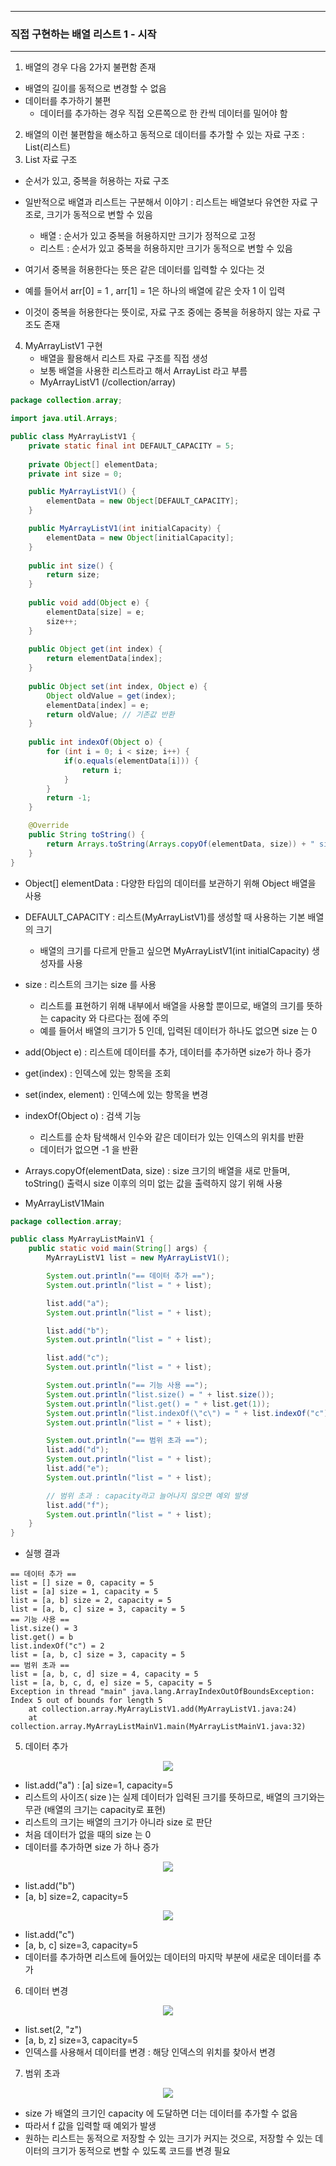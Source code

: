 -----
### 직접 구현하는 배열 리스트 1 - 시작
-----
1. 배열의 경우 다음 2가지 불편함 존재
  - 배열의 길이를 동적으로 변경할 수 없음
  - 데이터를 추가하기 불편
    + 데이터를 추가하는 경우 직접 오른쪽으로 한 칸씩 데이터를 밀어야 함

2. 배열의 이런 불편함을 해소하고 동적으로 데이터를 추가할 수 있는 자료 구조 : List(리스트)
3. List 자료 구조
  - 순서가 있고, 중복을 허용하는 자료 구조
  - 일반적으로 배열과 리스트는 구분해서 이야기 : 리스트는 배열보다 유연한 자료 구조로, 크기가 동적으로 변할 수 있음
    + 배열 : 순서가 있고 중복을 허용하지만 크기가 정적으로 고정
    + 리스트 : 순서가 있고 중복을 허용하지만 크기가 동적으로 변할 수 있음
  
  - 여기서 중복을 허용한다는 뜻은 같은 데이터를 입력할 수 있다는 것
  - 예를 들어서 arr[0] = 1 , arr[1] = 1은 하나의 배열에 같은 숫자 1 이 입력
  - 이것이 중복을 허용한다는 뜻이로, 자료 구조 중에는 중복을 허용하지 않는 자료 구조도 존재

4. MyArrayListV1 구현
   - 배열을 활용해서 리스트 자료 구조를 직접 생성
   - 보통 배열을 사용한 리스트라고 해서 ArrayList 라고 부름
   - MyArrayListV1 (/collection/array)
```java
package collection.array;

import java.util.Arrays;

public class MyArrayListV1 {
    private static final int DEFAULT_CAPACITY = 5;
    
    private Object[] elementData;
    private int size = 0;

    public MyArrayListV1() {
        elementData = new Object[DEFAULT_CAPACITY];
    }

    public MyArrayListV1(int initialCapacity) {
        elementData = new Object[initialCapacity];
    }
    
    public int size() {
        return size;
    }
    
    public void add(Object e) {
        elementData[size] = e;
        size++;
    }
    
    public Object get(int index) {
        return elementData[index];
    }
    
    public Object set(int index, Object e) {
        Object oldValue = get(index);
        elementData[index] = e;
        return oldValue; // 기존값 반환
    }
    
    public int indexOf(Object o) {
        for (int i = 0; i < size; i++) {
            if(o.equals(elementData[i])) {
                return i;
            }
        }
        return -1;
    }

    @Override
    public String toString() {
        return Arrays.toString(Arrays.copyOf(elementData, size)) + " size = " + size + ", capacity = "+ elementData.length;
    }
}
```
  - Object[] elementData : 다양한 타입의 데이터를 보관하기 위해 Object 배열을 사용
  - DEFAULT_CAPACITY : 리스트(MyArrayListV1)를 생성할 때 사용하는 기본 배열의 크기
    + 배열의 크기를 다르게 만들고 싶으면 MyArrayListV1(int initialCapacity) 생성자를 사용
  - size : 리스트의 크기는 size 를 사용
    + 리스트를 표현하기 위해 내부에서 배열을 사용할 뿐이므로, 배열의 크기를 뜻하는 capacity 와 다르다는 점에 주의
    + 예를 들어서 배열의 크기가 5 인데, 입력된 데이터가 하나도 없으면 size 는 0
  - add(Object e) : 리스트에 데이터를 추가, 데이터를 추가하면 size가 하나 증가
  - get(index) : 인덱스에 있는 항목을 조회
  - set(index, element) : 인덱스에 있는 항목을 변경
  - indexOf(Object o) : 검색 기능
    + 리스트를 순차 탐색해서 인수와 같은 데이터가 있는 인덱스의 위치를 반환
    + 데이터가 없으면 -1 을 반환
  - Arrays.copyOf(elementData, size) : size 크기의 배열을 새로 만들며, toString() 출력시 size 이후의 의미 없는 값을 출력하지 않기 위해 사용

   - MyArrayListV1Main
```java
package collection.array;

public class MyArrayListMainV1 {
    public static void main(String[] args) {
        MyArrayListV1 list = new MyArrayListV1();

        System.out.println("== 데이터 추가 ==");
        System.out.println("list = " + list);

        list.add("a");
        System.out.println("list = " + list);

        list.add("b");
        System.out.println("list = " + list);

        list.add("c");
        System.out.println("list = " + list);

        System.out.println("== 기능 사용 ==");
        System.out.println("list.size() = " + list.size());
        System.out.println("list.get() = " + list.get(1));
        System.out.println("list.indexOf(\"c\") = " + list.indexOf("c"));
        System.out.println("list = " + list);

        System.out.println("== 범위 초과 ==");
        list.add("d");
        System.out.println("list = " + list);
        list.add("e");
        System.out.println("list = " + list);

        // 범위 초과 : capacity라고 늘어나지 않으면 예외 발생
        list.add("f");
        System.out.println("list = " + list);
    }
}
```

  - 실행 결과
```
== 데이터 추가 ==
list = [] size = 0, capacity = 5
list = [a] size = 1, capacity = 5
list = [a, b] size = 2, capacity = 5
list = [a, b, c] size = 3, capacity = 5
== 기능 사용 ==
list.size() = 3
list.get() = b
list.indexOf("c") = 2
list = [a, b, c] size = 3, capacity = 5
== 범위 초과 ==
list = [a, b, c, d] size = 4, capacity = 5
list = [a, b, c, d, e] size = 5, capacity = 5
Exception in thread "main" java.lang.ArrayIndexOutOfBoundsException: Index 5 out of bounds for length 5
	at collection.array.MyArrayListV1.add(MyArrayListV1.java:24)
	at collection.array.MyArrayListMainV1.main(MyArrayListMainV1.java:32)
```

5. 데이터 추가
<div align="center">
<img src="https://github.com/user-attachments/assets/5f10ad31-4029-4138-a0fd-13d256920a57">
</div>

  - list.add("a") : [a] size=1, capacity=5
  - 리스트의 사이즈( size )는 실제 데이터가 입력된 크기를 뜻하므로, 배열의 크기와는 무관 (배열의 크기는 capacity로 표현)
  - 리스트의 크기는 배열의 크기가 아니라 size 로 판단
  - 처음 데이터가 없을 때의 size 는 0
  - 데이터를 추가하면 size 가 하나 증가

<div align="center">
<img src="https://github.com/user-attachments/assets/b00be6f3-fe7d-4da3-abb3-33323c0b5ebd">
</div>

  - list.add("b")
  - [a, b] size=2, capacity=5

<div align="center">
<img src="https://github.com/user-attachments/assets/833ccf45-ebae-4e11-b285-8fa31fdc2be8">
</div>

  - list.add("c")
  - [a, b, c] size=3, capacity=5
  - 데이터를 추가하면 리스트에 들어있는 데이터의 마지막 부분에 새로운 데이터를 추가

6. 데이터 변경
<div align="center">
<img src="https://github.com/user-attachments/assets/e79841fd-e944-4d52-863d-fc4b30e0ed11">
</div>

  - list.set(2, "z")
  - [a, b, z] size=3, capacity=5
  - 인덱스를 사용해서 데이터를 변경 : 해당 인덱스의 위치를 찾아서 변경

7. 범위 초과
<div align="center">
<img src="https://github.com/user-attachments/assets/4069bc35-12fd-4fb0-929c-bfa5bf8fbe16">
</div>

  - size 가 배열의 크기인 capacity 에 도달하면 더는 데이터를 추가할 수 없음
  - 따라서 f 값을 입력할 때 예외가 발생
  - 원하는 리스트는 동적으로 저장할 수 있는 크기가 커지는 것으로, 저장할 수 있는 데이터의 크기가 동적으로 변할 수 있도록 코드를 변경 필요
